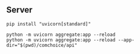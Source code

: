 ## Server

```
pip install "uvicorn[standard]"
```

```
python -m uvicorn aggregate:app --reload
python -m uvicorn aggregate:app --reload --app-dir="$(pwd)/comchoice/api"
```